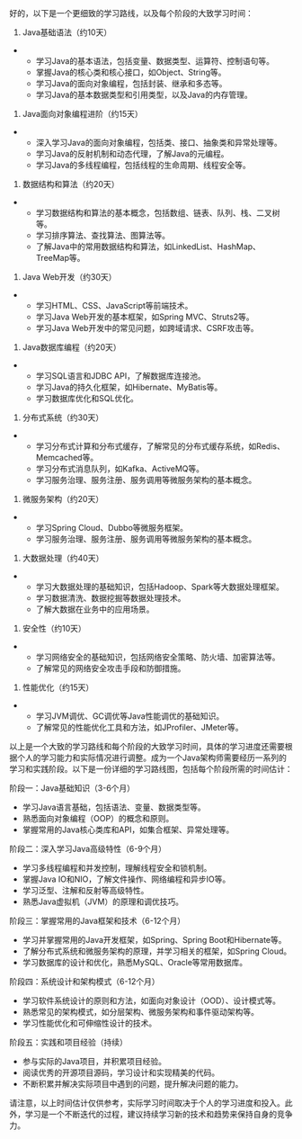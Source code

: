 好的，以下是一个更细致的学习路线，以及每个阶段的大致学习时间：

1. Java基础语法（约10天） 

- - 学习Java的基本语法，包括变量、数据类型、运算符、控制语句等。
  - 掌握Java的核心类和核心接口，如Object、String等。
  - 学习Java的面向对象编程，包括封装、继承和多态等。
  - 学习Java的基本数据类型和引用类型，以及Java的内存管理。

1. Java面向对象编程进阶（约15天） 

- - 深入学习Java的面向对象编程，包括类、接口、抽象类和异常处理等。
  - 学习Java的反射机制和动态代理，了解Java的元编程。
  - 学习Java的多线程编程，包括线程的生命周期、线程安全等。

1. 数据结构和算法（约20天） 

- - 学习数据结构和算法的基本概念，包括数组、链表、队列、栈、二叉树等。
  - 学习排序算法、查找算法、图算法等。
  - 了解Java中的常用数据结构和算法，如LinkedList、HashMap、TreeMap等。

1. Java Web开发（约30天） 

- - 学习HTML、CSS、JavaScript等前端技术。
  - 学习Java Web开发的基本框架，如Spring MVC、Struts2等。
  - 学习Java Web开发中的常见问题，如跨域请求、CSRF攻击等。

1. Java数据库编程（约20天） 

- - 学习SQL语言和JDBC API，了解数据库连接池。
  - 学习Java的持久化框架，如Hibernate、MyBatis等。
  - 学习数据库优化和SQL优化。

1. 分布式系统（约30天） 

- - 学习分布式计算和分布式缓存，了解常见的分布式缓存系统，如Redis、Memcached等。
  - 学习分布式消息队列，如Kafka、ActiveMQ等。
  - 学习服务治理、服务注册、服务调用等微服务架构的基本概念。

1. 微服务架构（约20天） 

- - 学习Spring Cloud、Dubbo等微服务框架。
  - 学习服务治理、服务注册、服务调用等微服务架构的基本概念。

1. 大数据处理（约40天） 

- - 学习大数据处理的基础知识，包括Hadoop、Spark等大数据处理框架。
  - 学习数据清洗、数据挖掘等数据处理技术。
  - 了解大数据在业务中的应用场景。

1. 安全性（约10天） 

- - 学习网络安全的基础知识，包括网络安全策略、防火墙、加密算法等。
  - 了解常见的网络安全攻击手段和防御措施。

1. 性能优化（约15天） 

- - 学习JVM调优、GC调优等Java性能调优的基础知识。
  - 了解常见的性能优化工具和方法，如JProfiler、JMeter等。

以上是一个大致的学习路线和每个阶段的大致学习时间，具体的学习进度还需要根据个人的学习能力和实际情况进行调整。成为一个Java架构师需要经历一系列的学习和实践阶段。以下是一份详细的学习路线图，包括每个阶段所需的时间估计：



阶段一：Java基础知识（3-6个月）

- 学习Java语言基础，包括语法、变量、数据类型等。
- 熟悉面向对象编程（OOP）的概念和原则。
- 掌握常用的Java核心类库和API，如集合框架、异常处理等。



阶段二：深入学习Java高级特性（6-9个月）

- 学习多线程编程和并发控制，理解线程安全和锁机制。
- 掌握Java IO和NIO，了解文件操作、网络编程和异步IO等。
- 学习泛型、注解和反射等高级特性。
- 熟悉Java虚拟机（JVM）的原理和调优技巧。



阶段三：掌握常用的Java框架和技术（6-12个月）

- 学习并掌握常用的Java开发框架，如Spring、Spring Boot和Hibernate等。
- 了解分布式系统和微服务架构的原理，并学习相关的框架，如Spring Cloud。
- 学习数据库的设计和优化，熟悉MySQL、Oracle等常用数据库。



阶段四：系统设计和架构模式（6-12个月）

- 学习软件系统设计的原则和方法，如面向对象设计（OOD）、设计模式等。
- 熟悉常见的架构模式，如分层架构、微服务架构和事件驱动架构等。
- 学习性能优化和可伸缩性设计的技术。



阶段五：实践和项目经验（持续）

- 参与实际的Java项目，并积累项目经验。
- 阅读优秀的开源项目源码，学习设计和实现精美的代码。
- 不断积累并解决实际项目中遇到的问题，提升解决问题的能力。



请注意，以上时间估计仅供参考，实际学习时间取决于个人的学习进度和投入。此外，学习是一个不断迭代的过程，建议持续学习新的技术和趋势来保持自身的竞争力。